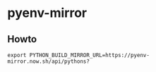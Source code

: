 # pyenv-mirror

## Howto

```
export PYTHON_BUILD_MIRROR_URL=https://pyenv-mirror.now.sh/api/pythons?
```
